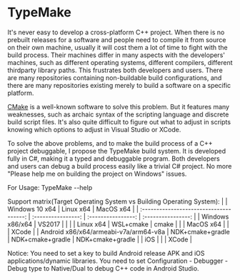 # TypeMake

It's never easy to develop a cross-platform C++ project. When there is no prebuilt releases for a software and people need to compile it from source on their own machine, usually it will cost them a lot of time to fight with the build process. Their machines differ in many aspects with the developers' machines, such as different operating systems, different compilers, different thirdparty library paths. This frustrates both developers and users. There are many repositories containing non-buildable build configurations, and there are many repositories existing merely to build a software on a specific platform.

[CMake](https://cmake.org/) is a well-known software to solve this problem. But it features many weaknesses, such as archaic syntax of the scripting language and discrete build script files. It's also quite difficult to figure out what to adjust in scripts knowing which options to adjust in Visual Studio or XCode.

To solve the above problems, and to make the build process of a C++ project debuggable, I propose the TypeMake build system. It is developed fully in C#, making it a typed and debuggable program. Both developers and users can debug a build process easily like a trivial C# project. No more "Please help me on building the project on Windows" issues.

For Usage:
TypeMake --help

Support matrix(Target Operating System vs Building Operating System):
|                                         |   Windows 10 x64   |      Linux x64     |      MacOS x64     |
| :-------------------------------------: | :----------------: | :----------------: | :----------------: |
|             Windows x86/x64             |       VS2017       |                    |                    |
|                Linux x64                |      WSL+cmake     |        cmake       |                    |
|                MacOS x64                |                    |                    |        XCode       |
|  Android x86/x64/armeabi-v7a/arm64-v8a  |  NDK+cmake+gradle  |  NDK+cmake+gradle  |  NDK+cmake+gradle  |
|                   iOS                   |                    |                    |        XCode       |

Notice:
You need to set a key to build Android release APK and iOS applications/dynamic libraries.
You need to set Configuration - Debugger - Debug type to Native/Dual to debug C++ code in Android Studio.
